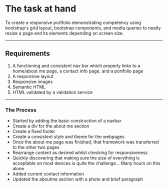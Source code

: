 # The task at hand

To create a responsive portfolio demonstrating competency using bootstrap's grid layout, bootstrap components, and media queries to neatly resize a page and its elements depending on screen size.

---

## Requirements

1. A functioning and consistent nav bar which properly links to a home/about me page, a contact info page, and a portfolio page
2. A responsive layout
3. Responsive images
4. Semantic HTML
5. HTML validated by a validation service

---

### The Process

- Started by adding the basic construction of a navbar
- Create a div for the about me section
- Create a fixed footer
- Create a consistent style and theme for the webpages
- Once the about me page was finished, that framework was transferred to the other two pages
- Rearrange content as desired whilst checking for responsiveness
- Quickly discovering that making sure the size of everything is acceptable on most devices is quite the challenge... Many hours on this alone
- Added current contact information
- Updated the aboutme section with a photo and brief paragraph